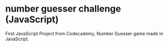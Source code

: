# number guesser challenge (JavaScript)
 First JavaScript Project from Codecademy, Number Guesser game made in JavaScript.
